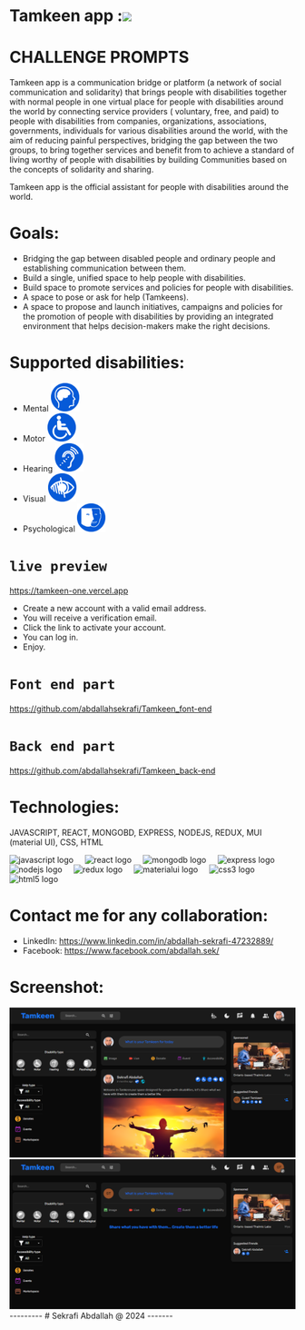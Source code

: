 # Tamkeen app :<img src="https://raw.githubusercontent.com/MartinHeinz/MartinHeinz/master/wave.gif" width="30px">

# CHALLENGE PROMPTS
Tamkeen app is a communication bridge or platform (a network of social communication and solidarity) that brings people with disabilities together with normal people in one virtual place for people with disabilities around the world by connecting service providers ( voluntary, free, and paid) to people with disabilities from companies, organizations, associations, governments, individuals for various disabilities around the world, with the aim of reducing painful perspectives, bridging the gap between the two groups, to bring together services and benefit from to achieve a standard of living worthy of people with disabilities by building Communities based on the concepts of solidarity and sharing.

Tamkeen app is the official assistant for people with disabilities around the world.

# Goals:
- Bridging the gap between disabled people and ordinary people and establishing communication between them.
- Build a single, unified space to help people with disabilities.
- Build space to promote services and policies for people with disabilities.
- A space to pose or ask for help (Tamkeens).
- A space to propose and launch initiatives, campaigns and policies for the promotion of people with disabilities by providing an integrated environment that helps decision-makers make the right decisions.

# Supported disabilities:
- Mental <img src="screenshot/mental.svg" width="50">
- Motor <img src="screenshot/motor.svg" width="50">
- Hearing <img src="screenshot/hearing.svg" width="50">
- Visual <img src="screenshot/visual.svg" width="50">
- Psychological <img src="screenshot/psychological.svg" width="50">

# `live preview` 
https://tamkeen-one.vercel.app

- Create a new account with a valid email address.
- You will receive a verification email.
- Click the link to activate your account.
- You can log in.
- Enjoy.

# `Font end part` 
https://github.com/abdallahsekrafi/Tamkeen_font-end

# `Back end part` 
https://github.com/abdallahsekrafi/Tamkeen_back-end

# Technologies: 
JAVASCRIPT, REACT, MONGOBD, EXPRESS, NODEJS, REDUX, MUI (material UI), CSS, HTML

<div align="left">
  <img src="https://cdn.simpleicons.org/javascript/F7DF1E" height="40" alt="javascript logo"  />
  <img width="12" />
  <img src="https://skillicons.dev/icons?i=react" height="40" alt="react logo"  />
  <img width="12" />
  <img src="https://skillicons.dev/icons?i=mongodb" height="40" alt="mongodb logo"  />
  <img width="12" />
  <img src="https://skillicons.dev/icons?i=express" height="40" alt="express logo"  />
  <img width="12" />
  <img src="https://cdn.simpleicons.org/nodedotjs/339933" height="40" alt="nodejs logo"  />
  <img width="12" />
  <img src="https://skillicons.dev/icons?i=redux" height="40" alt="redux logo"  />
  <img width="12" />
  <img src="https://skillicons.dev/icons?i=materialui" height="40" alt="materialui logo"  />
  <img width="12" />
  <img src="https://skillicons.dev/icons?i=css" height="40" alt="css3 logo"  />
  <img width="12" />
  <img src="https://skillicons.dev/icons?i=html" height="40" alt="html5 logo"  />
</div>

# Contact me for any collaboration:
- LinkedIn: https://www.linkedin.com/in/abdallah-sekrafi-47232889/
- Facebook: https://www.facebook.com/abdallah.sek/

# Screenshot:
<img src="screenshot/full.png" width="800">
<img src="screenshot/guest.png" width="800">
---------
# Sekrafi Abdallah @ 2024
-------

